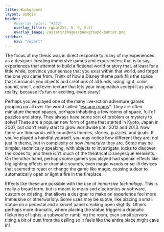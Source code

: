 ```yaml
---
title: Background
layout: single
header:
    #overlay_color: "#333"
    overlay_filter: rgba(255, 0, 0, 0.5)
    overlay_image: /assets/images/background-banner.png
sidebar:
    nav: "report"
---
```


The focus of my thesis was in direct response to many of my experiences as a designer creating immersive games and experiences; that is to say, experiences that attempt to build a fictional world or story that, at least for a little while, convince your senses that you exist within that world, and forget the one you came from. Think of how a Disney theme park fills the space that surrounds you objects and creations of all kinds, using light, color, sound, smell, and even texture that lets your imagination accept it as your reality, because it’s fun or exciting, even scary!

Perhaps you’ve played one of the many live-action adventure games popping up all over the world called “[escape rooms](https://en.wikipedia.org/wiki/Escape_room)”. They are often miniature themed spaces, perhaps inhabiting a few rooms of space, full of puzzles and story. They always have some sort of problem or mystery to solve! These are a popular new form of game that started in Kyoto, Japan in 2007, but didn’t really start to grow worldwide until 2012 and 2013. Now there are thousands with countless themes, stories, puzzles, and goals. If you’ve played a handful yourself, you may notice how different they are, not just in theme, but in complexity or how _immersive_ they are. Some may be simpler, technically speaking, with objects to investigate, locks to discover the codes to, and there isn’t much of the theatrical Disneyesque elements. On the other hand, perhaps some games you played had special effects like big lighting effects or dramatic sounds, even magic wands or sci-fi devices that seemed to react or change the game like magic, causing a door to automatically open or light a fire in the fireplace.

Effects like these are possible with the use of _immersive technology_. This is really a broad term, but is meant to mean and electronics or software, custom or existing, that allows a designer to make an experience feel more immersive or otherworldly. Some uses may be subtle, like placing a small statue on a pedestal and a secret panel creaking open slightly. Others perhaps more dramatic, where placing the statue triggers a dramatic flickering of lights, a subwoofer rumbling the room, even small servers tilting a bit of dust from the ceiling so it feels like the entire place might cave in!